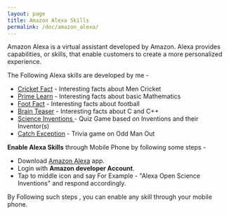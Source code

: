 ```yaml
---
layout: page
title: Amazon Alexa Skills
permalink: /doc/amazon_alexa/
---
```


Amazon Alexa is a virtual assistant developed by Amazon. Alexa provides capabilities, or skills, that enable customers to create a more personalized experience. 

The Following Alexa skills are developed by me -

- [Cricket Fact](https://www.amazon.com/gp/product/B07BQ3WKGD) - Interesting facts about Men Cricket
- [Prime Learn](https://www.amazon.com/gp/product/B07C7MFDH6) - Interesting facts about basic Mathematics
- [Foot Fact](https://www.amazon.com/gp/product/B07CTBS699) - Interesting facts about football
- [Brain Teaser](https://www.amazon.com/gp/product/B07DGS3LJV) - Interesting facts about C and C++
- [Science Inventions ](https://www.amazon.com/gp/product/B07FFRVGYK) - Quiz Game based on Inventions and their Inventor(s)
- [Catch Exception](https://www.amazon.com/dp/product/B07GNLY7SL) - Trivia game on Odd Man Out

**Enable Alexa Skills** through Mobile Phone by following some steps -

- Download [Amazon Alexa](https://play.google.com/store/apps/details?id=com.amazon.dee.app) app.
- Login with **Amazon developer Account**.
- Tap to middle icon and say For Example - "Alexa Open Science Inventions" and respond accordingly.

By Following such steps , you can enable any skill through your mobile phone.
